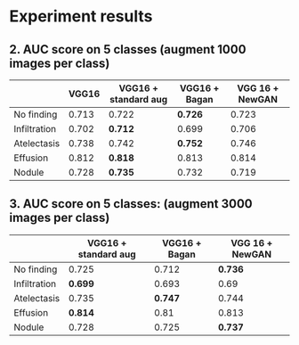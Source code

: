 

# Experiment results

<!-- ## 1. Accuracy on 5 classes
| Model | Accuracy |
|--|--|
| VGG16 | 0.452 |
| VGG16 + augment | 0.437 |
| VGG16 + BAGAN | 0.452 |
| VGG16 + NewGan v2 | 0.431 |
| VGG16 + NewGan v1 | 0.416 | -->


## 2. AUC score on 5 classes (augment 1000 images per class)
|  | VGG16 | VGG16 + standard aug | VGG16 + Bagan | VGG 16 + NewGAN |
|--|--|--|--|--|
| No finding | 0.713 | 0.722 | **0.726** |0.723 |
|Infiltration| 0.702 | **0.712** | 0.699 | 0.706 |
|Atelectasis| 0.738 | 0.742| **0.752** | 0.746 |
|Effusion| 0.812 | **0.818** | 0.813 |0.814 |
|Nodule| 0.728 |**0.735**| 0.732 |0.719 |


## 3. AUC score on 5 classes: (augment 3000 images per class)
|  | VGG16 + standard aug | VGG16 + Bagan | VGG 16 + NewGAN |
|--|--|--|--|
| No finding | 0.725 | 0.712 | **0.736** |
|Infiltration| **0.699** | 0.693 | 0.69 |
|Atelectasis| 0.735 | **0.747** | 0.744|
|Effusion| **0.814** | 0.81 |0.813|
|Nodule| 0.728 |0.725| **0.737** |